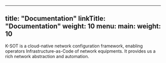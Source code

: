 
---
title: "Documentation"
linkTitle: "Documentation"
weight: 10
menu:
  main:
    weight: 10
---

K-SOT is a cloud-native network configuration framework, enabling operators Infrastructure-as-Code of network equipments. It provides us a rich network abstraction and automation.


